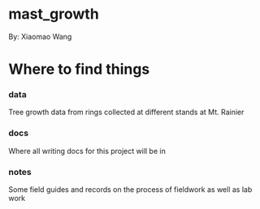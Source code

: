# mast_growth
By: Xiaomao Wang
# Where to find things
### data
Tree growth data from rings collected at different stands at Mt. Rainier
### docs
Where all writing docs for this project will be in
### notes
Some field guides and records on the process of fieldwork as well as lab work
